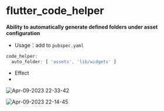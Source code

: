 # flutter_code_helper

**Ability to automatically generate defined folders under asset configuration**

- Usage：add to `pubspec.yaml`

```dart
code_helper:
  auto_folder: [ 'assets', 'lib/widgets' ]
```

- Effect
- 
![Apr-09-2023 22-33-42](https://user-images.githubusercontent.com/35656085/230778939-ad1f5232-c5ec-4502-a6d3-597e855032c6.gif)

![Apr-09-2023 22-14-45](https://user-images.githubusercontent.com/35656085/230777895-a76ad9dc-7bc2-48fd-bb53-8f6fcff8971e.gif)
